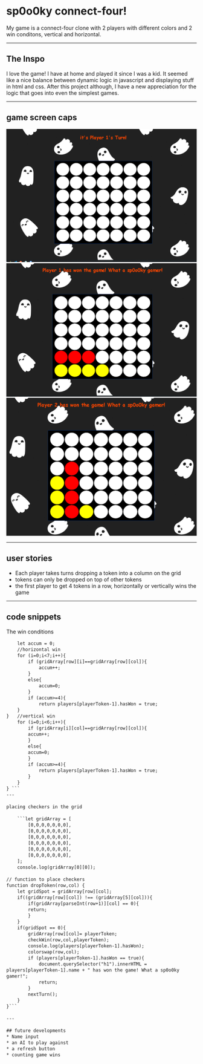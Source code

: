 # sp0o0ky connect-four! 
My game is a connect-four clone with 2 players with different colors and 2 win conditons, vertical and horizontal.

---

## The Inspo 
I love the game! I have at home and played it since I was a kid. It seemed like a nice balance between dynamic logic in javascript and displaying stuff in html and css. After this project although, I have a new appreciation for the logic that goes into even the simplest games.

---

## game screen caps
![Start Screen](/screenshots/game1.PNG)
![Start Screen](/screenshots/game2.PNG)
![Start Screen](/screenshots/game3.PNG)

---

## user stories 
* Each player takes turns dropping a token into a column on the grid
* tokens can only be dropped on top of other tokens
* the first player to get 4 tokens in a row, horizontally or vertically wins the game

---

## code snippets

The win conditions 
``` function checkWin(row,col,playerToken){
    let accum = 0;
    //horizontal win
    for (i=0;i<7;i++){
        if (gridArray[row][i]==gridArray[row][col]){
            accum++;
        }
        else{
            accum=0;
        }
        if (accum>=4){
            return players[playerToken-1].hasWon = true;
    }
}   //vertical win
    for (i=0;i<6;i++){
        if (gridArray[i][col]==gridArray[row][col]){
        accum++;
        }
        else{
        accum=0;
        }
        if (accum>=4){
            return players[playerToken-1].hasWon = true;
        }
    }
} ```
---

placing checkers in the grid

    ```let gridArray = [
        [0,0,0,0,0,0,0],
        [0,0,0,0,0,0,0],
        [0,0,0,0,0,0,0],
        [0,0,0,0,0,0,0],
        [0,0,0,0,0,0,0],
        [0,0,0,0,0,0,0],
    ];
    console.log(gridArray[0][0]);
    
// function to place checkers
function dropToken(row,col) {
    let gridSpot = gridArray[row][col];
    if((gridArray[row][col]) !== (gridArray[5][col])){
        if(gridArray[parseInt(row+1)][col] == 0){
        return;
        }
    }
    if(gridSpot == 0){
        gridArray[row][col]= playerToken;
        checkWin(row,col,playerToken);
        console.log(players[playerToken-1].hasWon);
        colorswap(row,col);
        if (players[playerToken-1].hasWon == true){
            document.querySelector("h1").innerHTML = players[playerToken-1].name + " has won the game! What a sp0o0ky gamer!";
            return;
        }
        nextTurn();
    }
}```

---

## future developments
* Name input
* an AI to play against
* a refresh button
* counting game wins


